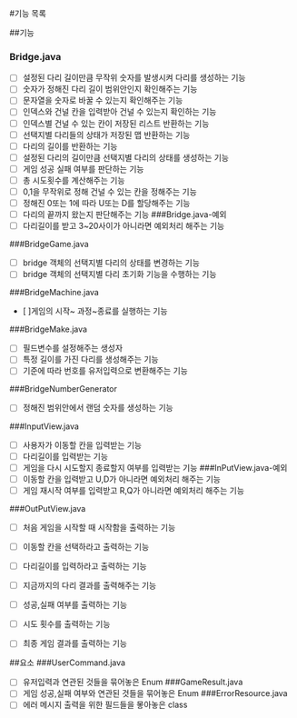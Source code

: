 #기능 목록

##기능
### Bridge.java
- [ ] 설정된 다리 길이만큼 무작위 숫자를 발생시켜 다리를 생성하는 기능
- [ ] 숫자가 정해진 다리 길이 범위안인지 확인해주는 기능
- [ ] 문자열을 숫자로 바꿀 수 있는지 확인해주는 기능
- [ ] 인덱스와 건널 칸을 입력받아 건널 수 있는지 확인하는 기능
- [ ] 인덱스별 건널 수 있는 칸이 저장된 리스트 반환하는 기능
- [ ] 선택지별 다리들의 상태가 저장된 맵 반환하는 기능
- [ ] 다리의 길이를 반환하는 기능
- [ ] 설정된 다리의 길이만큼 선택지별 다리의 상태를 생성하는 기능
- [ ] 게임 성공 실패 여부를 판단하는 기능
- [ ] 총 시도횟수를 계산해주는 기능
- [ ] 0,1을 무작위로 정해 건널 수 있는 칸을 정해주는 기능
- [ ] 정해진 0또는 1에 따라 U또는 D를 할당해주는 기능
- [ ] 다리의 끝까지 왔는지 판단해주는 기능
###Bridge.java-예외
- [ ] 다리길이를 받고 3~20사이가 아니라면 예외처리 해주는 기능

###BridgeGame.java
- [ ] bridge 객체의 선택지별 다리의 상태를 변경하는 기능
- [ ] bridge 객체의 선택지별 다리 초기화 기능을 수행하는 기능

###BridgeMachine.java
- [ ]게임의 시작~ 과정~종료를 실행하는 기능

###BridgeMake.java
- [ ] 필드변수를 설정해주는 생성자
- [ ] 특정 길이를 가진 다리를 생성해주는 기능
- [ ] 기준에 따라 번호를 유저입력으로 변환해주는 기능

###BridgeNumberGenerator
- [ ] 정해진 범위안에서 랜덤 숫자를 생성하는 기능

###InputView.java
- [ ] 사용자가 이동할 칸을 입력받는 기능
- [ ] 다리길이를 입력받는 기능
- [ ] 게임을 다시 시도할지 종료할지 여부를 입력받는 기능
###InPutView.java-예외
- [ ] 이동할 칸을 입력받고 U,D가 아니라면 예외처리 해주는 기능
- [ ] 게임 재시작 여부를 입력받고 R,Q가 아니라면 예외처리 해주는 기능

###OutPutView.java
- [ ] 처음 게임을 시작할 때 시작함을 출력하는 기능
- [ ] 이동할 칸을 선택하라고 출력하는 기능
- [ ] 다리길이를 입력하라고 출력하는 기능
- [ ] 지금까지의 다리 결과를 출력해주는 기능
- [ ] 성공,실패 여부를 출력하는 기능
- [ ] 시도 횟수를 출력하는 기능
- [ ] 최종 게임 결과를 출력하는 기능


##요소
###UserCommand.java
- [ ] 유저입력과 연관된 것들을 묶어놓은 Enum
###GameResult.java
- [ ] 게임 성공,실패 여부와 연관된 것들을 묶어놓은 Enum
###ErrorResource.java
- [ ] 에러 메시지 출력을 위한 필드들을 뫃아놓은 class